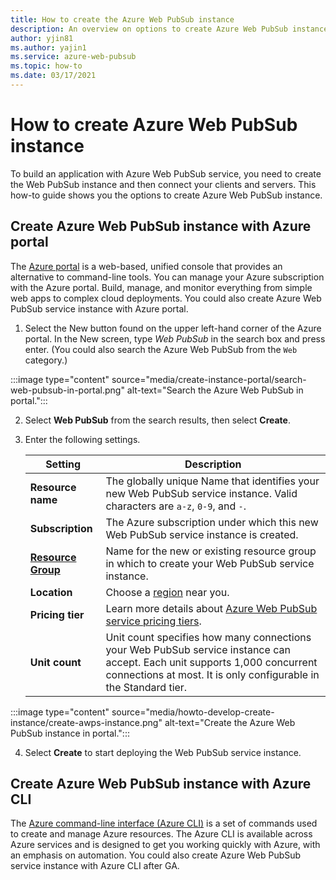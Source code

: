 ```yaml
---
title: How to create the Azure Web PubSub instance
description: An overview on options to create Azure Web PubSub instance and how to do it
author: yjin81
ms.author: yajin1
ms.service: azure-web-pubsub
ms.topic: how-to 
ms.date: 03/17/2021
---
```


# How to create Azure Web PubSub instance

To build an application with Azure Web PubSub service, you need to create the Web PubSub instance and then connect your clients and servers. This how-to guide shows you the options to create Azure Web PubSub instance.

## Create Azure Web PubSub instance with Azure portal 

The [Azure portal](https://docs.microsoft.com/azure/azure-portal/) is a web-based, unified console that provides an alternative to command-line tools. You can manage your Azure subscription with the Azure portal. Build, manage, and monitor everything from simple web apps to complex cloud deployments. You could also create Azure Web PubSub service instance with Azure portal.

1. Select the New button found on the upper left-hand corner of the Azure portal. In the New screen, type *Web PubSub* in the search box and press enter. (You could also search the Azure Web PubSub from the `Web` category.)

:::image type="content" source="media/create-instance-portal/search-web-pubsub-in-portal.png" alt-text="Search the Azure Web PubSub in portal.":::

2. Select **Web PubSub** from the search results, then select **Create**.

3. Enter the following settings.

    | Setting      | Description                                        |
    | ------------ | -------------------------------------------------- |
    | **Resource name** | The globally unique Name that identifies your new Web PubSub service instance. Valid characters are `a-z`, `0-9`, and `-`.  | 
    | **Subscription** | The Azure subscription under which this new Web PubSub service instance is created. | 
    | **[Resource Group](../azure-resource-manager/management/overview.md)** |  Name for the new or existing resource group in which to create your Web PubSub service instance. | 
    | **Location** | Choose a [region](https://azure.microsoft.com/regions/) near you. |
    | **Pricing tier** | Learn more details about [Azure Web PubSub service pricing tiers](https://azure.microsoft.com/pricing/details/web-pubsub/). |
    | **Unit count** |  Unit count specifies how many connections your Web PubSub service instance can accept. Each unit supports 1,000 concurrent connections at most. It is only configurable in the Standard tier. |

:::image type="content" source="media/howto-develop-create-instance/create-awps-instance.png" alt-text="Create the Azure Web PubSub instance in portal.":::

4. Select **Create** to start deploying the Web PubSub service instance.

## Create Azure Web PubSub instance with Azure CLI

The [Azure command-line interface (Azure CLI)](https://docs.microsoft.com/cli/azure) is a set of commands used to create and manage Azure resources. The Azure CLI is available across Azure services and is designed to get you working quickly with Azure, with an emphasis on automation. You could also create Azure Web PubSub service instance with Azure CLI after GA.


